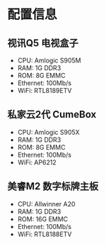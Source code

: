 # 配置信息
## 视讯Q5 电视盒子
- CPU: Amlogic S905M
- RAM: 1G DDR3
- ROM: 8G EMMC
- Ethernet: 100Mb/s
- WiFi: RTL8189ETV

## 私家云2代 CumeBox
- CPU: Amlogic S905X
- RAM: 1G DDR3
- ROM: 8G EMMC
- Ethernet: 100Mb/s
- WiFi: AP6212

## 美睿M2 数字标牌主板
- CPU: Allwinner A20
- RAM: 1G DDR3
- ROM: 16G EMMC
- Ethernet: 100Mb/s
- WiFi: RTL8188ETV
